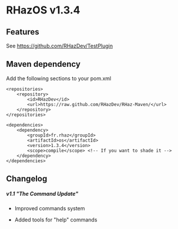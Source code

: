 # RHazOS v1.3.4

## Features

See https://github.com/RHazDev/TestPlugin

## Maven dependency

Add the following sections to your pom.xml

```
<repositories>
	<repository>
		<id>RHazDev</id>
		<url>https://raw.github.com/RHazDev/RHaz-Maven/</url>
	</repository>
</repositories>

<dependencies>
	<dependency>
		<groupId>fr.rhaz</groupId>
		<artifactId>os</artifactId>
		<version>1.3.4</version>
		<scope>compile</scope> <!-- If you want to shade it -->
	</dependency>
</dependencies>
```

## Changelog

##### v1.1 "The Command Update"

* Improved commands system

* Added tools for "help" commands